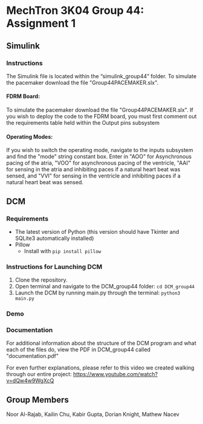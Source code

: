 # MechTron 3K04 Group 44: Assignment 1

## Simulink
### Instructions
The Simulink file is located within the “simulink_group44” folder. To simulate the pacemaker download the file "Group44PACEMAKER.slx". 

#### FDRM Board:
To simulate the pacemaker download the file "Group44PACEMAKER.slx". If you wish to deploy the code to the FDRM board, you must first comment out the requirements table held within the Output pins subsystem

#### Operating Modes:
If you wish to switch the operating mode, navigate to the inputs subsystem and find the "mode" string constant box. Enter in "AOO" for Asynchronous pacing of the atria, "VOO" for asynchronous pacing of the ventricle, "AAI" for sensing in the atria and inhibiting paces if a natural heart beat was sensed, and "VVI" for sensing in the ventricle and inhibiting paces if a natural heart beat was sensed.

## DCM
### Requirements
* The latest version of Python (this version should have Tkinter and SQLite3 automatically installed)
* Pillow
  * Install with `pip install pillow`
 
### Instructions for Launching DCM
1. Clone the repository.
2. Open terminal and navigate to the DCM_group44 folder: `cd DCM_group44`
3. Launch the DCM by running main.py through the terminal: `python3 main.py`

### Demo

### Documentation
For additional information about the structure of the DCM program and what each of the files do, view the PDF in DCM_group44 called "documentation.pdf"

For even further explanations, please refer to this video we created walking through our entire project: https://www.youtube.com/watch?v=dQw4w9WgXcQ

## Group Members
Noor Al-Rajab, Kailin Chu, Kabir Gupta, Dorian Knight, Mathew Nacev

